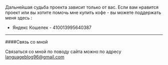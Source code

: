 Дальнейшая судьба проекта зависит только от вас. Если вам нравится проект или вы хотите помочь мне купить кофе - вы можете поддержать меня здесь :

- Яндекс Кошелек - 410013995640387

---

####Связь со мной

Связаться со мной по поводу сайта можно по адресу languageblog96@gmail.com
